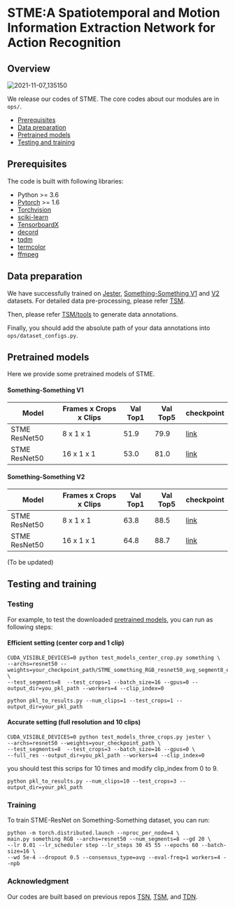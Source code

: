 # STME:A Spatiotemporal and Motion Information Extraction Network for Action Recognition
## Overview
![2021-11-07_135150](https://user-images.githubusercontent.com/93808130/140634273-6155bacc-3186-48fa-9fda-7e27138643ab.jpg) <br>

We release our codes of STME. The core codes about our modules are in `ops/`.<br>
* [Prerequisites](#prerequisites)<br>
* [Data preparation](#data-preparation)<br>
* [Pretrained models](#pretrained-models)<br>
* [Testing and training](#testing-and-training)<br>
## Prerequisites
The code is built with following libraries:<br>
* Python >= 3.6
* [Pytorch](https://pytorch.org/) >= 1.6
* [Torchvision](https://github.com/pytorch/vision)
* [sciki-learn](https://github.com/scikit-learn/scikit-learn)
* [TensorboardX](https://github.com/lanpa/tensorboardX)
* [decord](https://github.com/dmlc/decord)
* [tqdm](https://github.com/tqdm/tqdm)
* [termcolor](https://github.com/ikalnytskyi/termcolor)
* [ffmpeg](https://www.ffmpeg.org/)
## Data preparation
We have successfully trained on [Jester](https://20bn.com/datasets/jester), [Something-Something V1](https://20bn.com/datasets/something-something/v1) and [V2](https://20bn.com/datasets/something-something/v2) datasets. For detailed data pre-processing, please refer [TSM](https://github.com/mit-han-lab/temporal-shift-module).<br>

Then, please refer [TSM/tools](https://github.com/mit-han-lab/temporal-shift-module/tree/master/tools) to generate data annotations.<br>

Finally, you should add the absolute path of your data annotations into `ops/dataset_configs.py`.
## Pretrained models
Here we provide some pretrained models of STME.<br>
#### Something-Something V1
| Model  | Frames x Crops x Clips | Val Top1 | Val Top5 | checkpoint |
| ---------- | -----------| -----------| -----------| -----------|
| STME ResNet50  | 8 x 1 x 1   | 51.9 | 79.9 | [link](https://drive.google.com/drive/folders/1DE9HGAkldRf2_1-lhgvpnHWPgwA0tL9E) |
| STME ResNet50  | 16 x 1 x 1   | 53.0 | 81.0 | [link](https://drive.google.com/drive/folders/1PjokUKQeOGNRsbcFrBciz_2H8j6p080L) |
#### Something-Something V2
| Model  | Frames x Crops x Clips | Val Top1 | Val Top5 | checkpoint |
| ---------- | -----------| -----------| -----------| -----------|
| STME ResNet50  | 8 x 1 x 1   | 63.8 | 88.5 | [link](https://drive.google.com/drive/folders/1jU0TPGDIxQrzb6W2JtG4wS6ImzY8J5dH) |
| STME ResNet50  | 16 x 1 x 1   | 64.8 | 88.7 | [link](https://drive.google.com/drive/folders/1HMdT2PgSkCCnAvT_ZZ40GGkfLR-slX5z) |

(To be updated)
## Testing and training
### Testing
For example, to test the downloaded [pretrained models](https://drive.google.com/drive/folders/1eN-1VPw7Kb9KKDImFjEGlsouFimPQXG-), you can run as following steps:
#### Efficient setting (center corp and 1 clip)
  ```
  CUDA_VISIBLE_DEVICES=0 python test_models_center_crop.py something \ 
  --archs=resnet50 --weights=your_checkpoint_path/STME_something_RGB_resnet50_avg_segment8_e60.pth.tar \ 
  --test_segments=8  --test_crops=1 --batch_size=16 --gpus=0 --output_dir=you_pkl_path --workers=4 --clip_index=0
  ```
  ```
  python pkl_to_results.py --num_clips=1 --test_crops=1 --output_dir=your_pkl_path
  ```
#### Accurate setting (full resolution and 10 clips)
  ```
  CUDA_VISIBLE_DEVICES=0 python test_models_three_crops.py jester \ 
  --archs=resnet50 --weights=your_checkpoint_path \ 
  --test_segments=8  --test_crops=3 --batch_size=16 --gpus=0 \
  --full_res --output_dir=you_pkl_path --workers=4 --clip_index=0
  ```
  you should test this scrips for 10 times and modify clip_index from 0 to 9.
  ```
  python pkl_to_results.py --num_clips=10 --test_crops=3 --output_dir=your_pkl_path
  ```  
### Training
To train STME-ResNet on Something-Something dataset, you can run:
  ```
  python -m torch.distributed.launch --nproc_per_node=4 \
  main.py something RGB --archs=resnet50 --num_segments=8 --gd 20 \
  --lr 0.01 --lr_scheduler step --lr_steps 30 45 55 --epochs 60 --batch-size=16 \
  --wd 5e-4 --dropout 0.5 --consensus_type=avg --eval-freq=1 workers=4 --npb
  ```
### Acknowledgment
Our codes are built based on previous repos [TSN](https://github.com/yjxiong/temporal-segment-networks), [TSM](https://github.com/mit-han-lab/temporal-shift-module), and [TDN](https://github.com/MCG-NJU/TDN).
